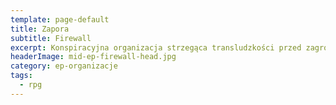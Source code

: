 ```yaml
---
template: page-default
title: Zapora
subtitle: Firewall
excerpt: Konspiracyjna organizacja strzegąca transludzkości przed zagrożeniami egzystencjalnymi
headerImage: mid-ep-firewall-head.jpg
category: ep-organizacje
tags:
  - rpg
---
```

<block id="w-budowie" />
